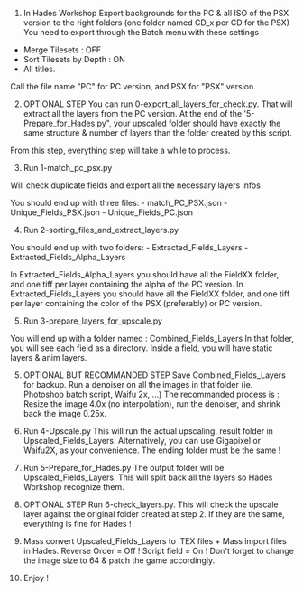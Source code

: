 1. In Hades Workshop 
Export backgrounds for the PC & all ISO of the PSX version to the right folders (one folder named CD_x per CD for the PSX)
You need to export through the Batch menu with these settings :
- Merge Tilesets : OFF
- Sort Tilesets by Depth : ON
- All titles.

Call the file name "PC" for PC version, and PSX for "PSX" version.


2. OPTIONAL STEP
You can run 0-export_all_layers_for_check.py. That will extract all the layers from the PC version. 
At the end of the '5-Prepare_for_Hades.py", your upscaled folder should have exactly the same structure & number of layers than the folder created by this script.

From this step, everything step will take a while to process. 

3. Run 1-match_pc_psx.py

Will check duplicate fields and export all the necessary layers infos

You should end up with three files:
	- match_PC_PSX.json
	- Unique_Fields_PSX.json
	- Unique_Fields_PC.json


4. Run 2-sorting_files_and_extract_layers.py

You should end up with two folders:
	- Extracted_Fields_Layers
	- Extracted_Fields_Alpha_Layers
	
In Extracted_Fields_Alpha_Layers you should have all the FieldXX folder, and one tiff per layer containing the alpha of the PC version.
In Extracted_Fields_Layers you should have all the FieldXX folder, and one tiff per layer containing the color of the PSX (preferably) or PC version.	
	
5. Run 3-prepare_layers_for_upscale.py	

You will end up with a folder named : Combined_Fields_Layers
In that folder, you will see each field as a directory.
Inside a field, you will have static layers & anim layers.

5. OPTIONAL BUT RECOMMANDED STEP
Save Combined_Fields_Layers for backup. Run a denoiser on all the images in that folder (ie. Photoshop batch script, Waifu 2x, ...)
The recommanded process is : Resize the image 4.0x (no interpolation), run the denoiser, and shrink back the image 0.25x. 


6. Run 4-Upscale.py
This will run the actual upscaling. result folder in Upscaled_Fields_Layers.
Alternatively, you can use Gigapixel or Waifu2X, as your convenience. The ending folder must be the same !

7. Run 5-Prepare_for_Hades.py
The output folder will be Upscaled_Fields_Layers.
This will split back all the layers so Hades Workshop recognize them.


8. OPTIONAL STEP
Run 6-check_layers.py. This will check the upscale layer against the original folder created at step 2. If they are the same, everything is fine for Hades !

9. Mass convert Upscaled_Fields_Layers to .TEX files + Mass import files in Hades. 
Reverse Order = Off !
Script field = On !
Don't forget to change the image size to 64 & patch the game accordingly.

10. Enjoy !


